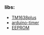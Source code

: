 


### libs: 
 - [TM1638plus](https://github.com/gavinlyonsrepo/TM1638plus/blob/master/examples/TM1638plus_TEST/TM1638plus_TEST.ino)
 - [arduino-timer](https://github.com/contrem/arduino-timer)
 - [EEPROM](https://github.com/stm32duino/Arduino_Core_STM32/tree/master/libraries/EEPROM)